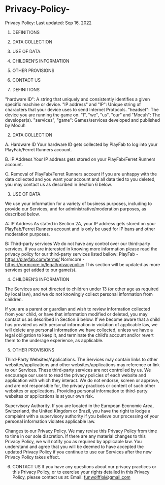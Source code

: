 # Privacy-Policy-

Privacy Policy:
Last updated: Sep 16, 2022

1. DEFINITIONS
2. DATA COLLECTION
3. USE OF DATA
4. CHILDREN’S INFORMATION
5. OTHER PROVISIONS
6. CONTACT US

1. DEFINITIONS

"hardware ID": A string that uniquely and consistently identifies a given specific machine or device.
"IP address" and "IP": Unique string of characters that your device uses to send Internet Protocols.
"headset": The device you are running the game on.
"I", "we", "us", "our" and "Mocuh": The developer(s).
"services", "game": Games/services developed and published by Mocuh

2. DATA COLLECTION

A. Hardware ID
Your hardware ID gets collected by PlayFab to log into your PlayFab/Ferret Runners account.

B. IP Address
Your IP address gets stored on your PlayFab/Ferret Runners account.

C. Removal of PlayFab/Ferret Runners account
If you are unhappy with the data collected and you want your account and all data tied to you deleted, you may contact us as described in Section 6 below.

3. USE OF DATA

We use your information for a variety of business purposes, including to provide our Services, and for administrative/moderation purposes, as described below.

A: IP Address
As stated in Section 2A, your IP address gets stored on your PlayFab/Ferret Runners account and is only be used for IP bans and other moderation purposes.

B: Third-party services
We do not have any control over our third-party services, if you are interested in knowing more information please read the privacy policy for our third-party services listed bellow:
PlayFab - https://playfab.com/terms/
Normcore - https://normcore.io/legal/privacypolicy
This section will be updated as more services get added to our game(s).

4. CHILDREN’S INFORMATION

The Services are not directed to children under 13 (or other age as required by local law), and we do not knowingly collect personal information from children.

If you are a parent or guardian and wish to review information collected from your child, or have that information modified or deleted, you may contact us as described in Section 6 below. If we become aware that a child has provided us with personal information in violation of applicable law, we will delete any personal information we have collected, unless we have a legal obligation to keep it, and terminate the child’s account and/or revert them to the underage experience, as applicable.

5. OTHER PROVISIONS

Third-Party Websites/Applications. The Services may contain links to other websites/applications and other websites/applications may reference or link to our Services. These third-party services are not controlled by us. We encourage our users to read the privacy policies of each website and application with which they interact. We do not endorse, screen or approve, and are not responsible for, the privacy practices or content of such other websites or applications. Providing personal information to third-party websites or applications is at your own risk.

Supervisory Authority. If you are located in the European Economic Area, Switzerland, the United Kingdom or Brazil, you have the right to lodge a complaint with a supervisory authority if you believe our processing of your personal information violates applicable law.

Changes to our Privacy Policy. We may revise this Privacy Policy from time to time in our sole discretion. If there are any material changes to this Privacy Policy, we will notify you as required by applicable law. You understand and agree that you will be deemed to have accepted the updated Privacy Policy if you continue to use our Services after the new Privacy Policy takes effect.

6. CONTACT US
If you have any questions about our privacy practices or this Privacy Policy, or to exercise your rights detailed in this Privacy Policy, please contact us at:
Email: funwolfflol@gmail.com

